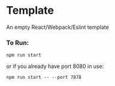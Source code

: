 # Template

An empty React/Webpack/Eslint template

### To Run:

`npm run start`

or if you already have port 8080 in use:

`npm run start -- --port 7878`
